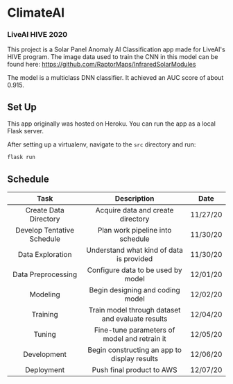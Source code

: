# ClimateAI
### LiveAI HIVE 2020

This project is a Solar Panel Anomaly AI Classification app made for LiveAI's HIVE program.
The image data used to train the CNN in this model can be found here: https://github.com/RaptorMaps/InfraredSolarModules


The model is a multiclass DNN classifier. It achieved an AUC score of about 0.915.

## Set Up
This app originally was hosted on Heroku. You can run the app as a local Flask server.


After setting up a virtualenv, navigate to the `src` directory and run:
```python
flask run
```


## Schedule
| Task | Description | Date |
|:------:|:-------:|:------:|
|Create Data Directory|Acquire data and create directory|11/27/20|
|Develop Tentative Schedule|Plan work pipeline into schedule|11/30/20|
|Data Exploration|Understand what kind of data is provided|11/30/20|
|Data Preprocessing|Configure data to be used by model|12/01/20|
|Modeling|Begin designing and coding model|12/02/20|
|Training|Train model through dataset and evaluate results|12/04/20|
|Tuning|Fine-tune parameters of model and retrain it|12/05/20|
|Development|Begin constructing an app to display results|12/06/20|
|Deployment|Push final product to AWS|12/07/20|

